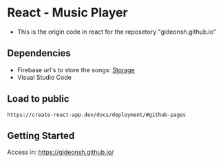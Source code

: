 # React - Music Player

* This is the origin code in react for the reposetory "gideonsh.github.io"

## Dependencies

* Firebase url's to store the songs: [Storage](https://console.firebase.google.com/project/moveo-home-test/storage/moveo-home-test.appspot.com/files)
* Visual Studio Code

## Load to public

```
https://create-react-app.dev/docs/deployment/#github-pages
```
## Getting Started
Access in: https://gideonsh.github.io/

